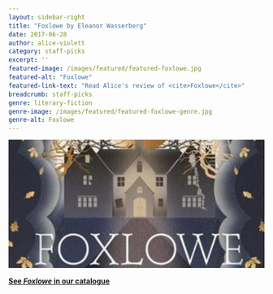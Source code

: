 ```yaml
---
layout: sidebar-right
title: "Foxlowe by Eleanor Wasserberg"
date: 2017-06-28
author: alice-violett
category: staff-picks
excerpt: ''
featured-image: /images/featured/featured-foxlowe.jpg
featured-alt: "Foxlowe"
featured-link-text: "Read Alice's review of <cite>Foxlowe</cite>"
breadcrumb: staff-picks
genre: literary-fiction
genre-image: /images/featured/featured-foxlowe-genre.jpg
genre-alt: Foxlowe
---
```


![Foxlowe](/images/featured/featured-foxlowe.jpg)

**[See <cite>Foxlowe</cite> in our catalogue](https://suffolk.spydus.co.uk/cgi-bin/spydus.exe/ENQ/OPAC/BIBENQ?BRN=1972324)**
